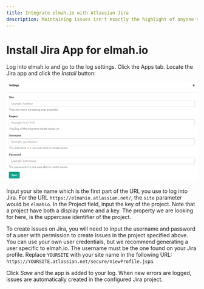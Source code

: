 ```yaml
---
title: Integrate elmah.io with Atlassian Jira
description: Maintaining issues isn't exactly the highlight of anyone's day. With the elmah.io app for Jira we automatically create all new errors from your applications in Jira.
---
```


# Install Jira App for elmah.io

Log into elmah.io and go to the log settings. Click the Apps tab. Locate the Jira app and click the *Install* button:

![Install Jira App](images/apps/jira/install_settings.png)

Input your site name which is the first part of the URL you use to log into Jira. For the URL `https://elmahio.atlassian.net/`, the `site` parameter would be `elmahio`. In the Project field, input the key of the project. Note that a project have both a display name and a key. The property we are looking for here, is the uppercase identifier of the project.

To create issues on Jira, you will need to input the username and password of a user with permission to create issues in the project specified above. You can use your own user credentials, but we recommend generating a user specific to elmah.io. The username must be the one found on your Jira profile. Replace `YOURSITE` with your site name in the following URL: `https://YOURSITE.atlassian.net/secure/ViewProfile.jspa`.

Click *Save* and the app is added to your log. When new errors are logged, issues are automatically created in the configured Jira project.